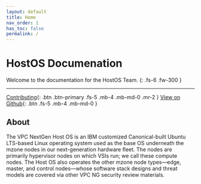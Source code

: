 ```yaml
---
layout: default
title: Home
nav_order: 1
has_toc: false
permalink: /
---
```


# HostOS Documenation 
Welcome to the documentation for the HostOS Team.
{: .fs-6 .fw-300 }

---

[Contributing](./docs/contributing.html){: .btn .btn-primary .fs-5 .mb-4 .mb-md-0 .mr-2 } [View on Github](https://github.ibm.com/cloudlab/hostos-docs){: .btn .fs-5 .mb-4 .mb-md-0 }

## About

The VPC NextGen Host OS is an IBM customized Canonical-built Ubuntu LTS-based Linux
operating system used as the base OS underneath the mzone nodes in our
next-generation hardware fleet. The nodes are primarily hypervisor nodes
on which VSIs run; we call these compute nodes. The Host OS also operates
the other mzone node types—edge, master, and control nodes—whose software
stack designs and threat models are covered via other VPC NG security review materials.
